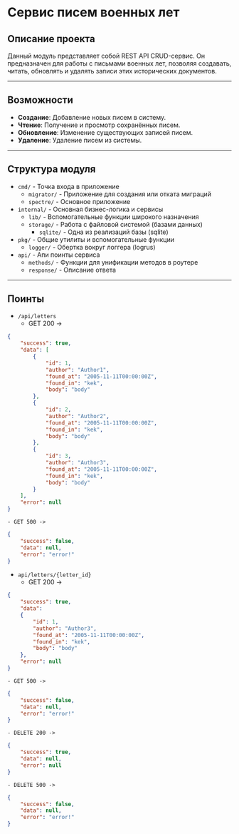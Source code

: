 # Сервис писем военных лет

## Описание проекта

Данный модуль представляет собой REST API CRUD-сервис. Он предназначен для работы с письмами военных лет, позволяя создавать, читать, обновлять и удалять записи этих исторических документов.

---

## Возможности

- **Создание**: Добавление новых писем в систему.
- **Чтение**: Получение и просмотр сохранённых писем.
- **Обновление**: Изменение существующих записей писем.
- **Удаление**: Удаление писем из системы.

---

## Структура модуля

- `cmd/` - Точка входа в приложение
    - `migrator/` - Приложение для создания или отката миграций
    - `spectre/` - Основное приложение
- `internal/` - Основная бизнес-логика и сервисы
    - `lib/` - Вспомогательные функции широкого назначения
    - `storage/` - Работа с файловой системой (базами данных)
        - `sqlite/` - Одна из реализаций базы (sqlite)
- `pkg/` - Общие утилиты и вспомогательные функции
    - `logger/` - Обертка вокруг логгера (logrus)
- `api/` - Апи поинты сервиса
    - `methods/` - Функции для унификации методов в роутере
    - `response/` - Описание ответа

---

## Поинты

- `/api/letters` 
    - GET 200 -> 
```json
{
    "success": true,
    "data": [
        {
            "id": 1,
            "author": "Author1",
            "found_at": "2005-11-11T00:00:00Z",
            "found_in": "kek",
            "body": "body"
        },
        {
            "id": 2,
            "author": "Author2",
            "found_at": "2005-11-11T00:00:00Z",
            "found_in": "kek",
            "body": "body"
        },
        {
            "id": 3,
            "author": "Author3",
            "found_at": "2005-11-11T00:00:00Z",
            "found_in": "kek",
            "body": "body"
        }
    ],
    "error": null
}
```

    - GET 500 ->
```json
{
    "success": false,
    "data": null,
    "error": "error!"
}
```


- `api/letters/{letter_id}`
    - GET 200 ->
```json
{
    "success": true,
    "data":
    {
        "id": 1,
        "author": "Author3",
        "found_at": "2005-11-11T00:00:00Z",
        "found_in": "kek",
        "body": "body"
    },
    "error": null
}
```

    - GET 500 ->
```json
{
    "success": false,
    "data": null,
    "error": "error!"
}
```

    - DELETE 200 ->
```json
{
    "success": true,
    "data": null,
    "error": null
}
```

    - DELETE 500 ->
```json
{
    "success": false,
    "data": null,
    "error": "error!"
}
```


